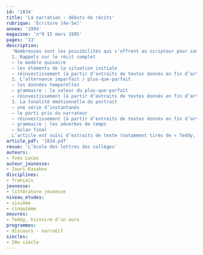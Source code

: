 ```yaml
---
id: '1834'
title: 'La narration : débuts de récits'
rubrique: 'Écriture [4e-5e]'
annee: '1994'
magazine: 'n°9 15 mars 1995'
pages: '13'
description: 
  'Nombreuses sont les possibilités qui s’offrent au scripteur pour commencer ses récits. Il y a ceux qui prennent les choses à leur début, ceux qui jettent le lecteur « in medias res » et obligent à un retour en arrière, ceux qui plantent le décor ou qui font place aux paroles de personnages… Cet article s’en tient au premier cas de figure, il impose déjà suffisamment de variantes pour qu’il y ait là matière à plusieurs séances de travail.
  1. Rappels sur le récit complet
  – le modèle quinaire
  – les éléments de la situation initiale
  – réinvestissement (à partir d’extraits de textes donnés en fin d’article)
  2. L’alternance imparfait / plus-que-parfait
  – les données temporelles
  – grammaire : la valeur du plus-que-parfait
  – réinvestissement (à partir d’extraits de textes donnés en fin d’article)
  3. La tonalité émotionnelle du portrait
  – une série d’instantanés
  – le parti pris du narrateur
  – réinvestissement (à partir d’extraits de textes donnés en fin d’article)
  – grammaire : les adverbes de temps
  – bilan final
  L’article est suivi d’extraits de texte (notamment tirés de « Teddy, histoire d’un ours », de Iouri Kazakov) assortis d’exercices et de questions'
article_pdf: '1834.pdf'
revue: 'L’école des lettres des collèges'
auteurs:
- Yves Lucas
auteur_jeunesse:
- Iouri Kazakov
disciplines:
- français
jeunesse:
- littérature jeunesse
niveau_etudes:
- sixième
- cinquième
oeuvres:
- Teddy, histoire d’un ours
programmes:
- discours - narratif
siecles:
- 20e siècle
---
```

